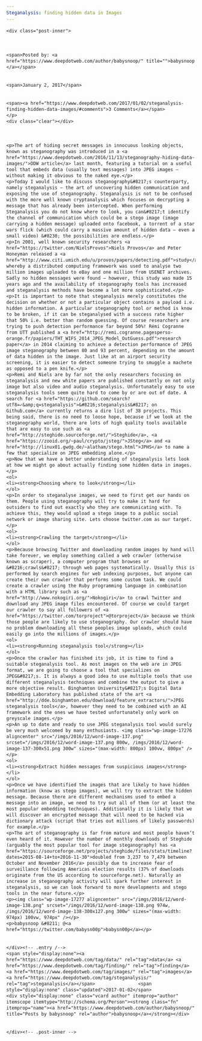 ```yaml
---
Steganalysis: finding hidden data in Images
---
```

<article class="post-listing post-17272 post type-post status-publish format-standard has-post-thumbnail hentry  tag-data tag-finding tag-images tag-steganalysis">
    
    <div class="post-inner">
    
    
        
    <span>Posted by: <a href="https://www.deepdotweb.com/author/babysnoop/" title="">babysnoop </a></span>
    
    
    <span>January 2, 2017</span>
    
    
    <span><a href="https://www.deepdotweb.com/2017/01/02/steganalysis-finding-hidden-data-images/#comments">3 Comments</a></span>
    </p>
    <div class="clear"></div>
    
    
    
    <p>The art of hiding secret messages in innocuous looking objects, known as steganography was introduced in a <a href="https://www.deepdotweb.com/2016/11/13/steganography-hiding-data-images/">DDW article</a> last month, featuring a tutorial on a useful tool that embeds data (usually text messages) into JPEG images – without making it obvious to the naked eye.</p>
    <p>Today I would like to discuss steganography&#8217;s counterparty, namely steganalysis – the art of uncovering hidden communication and exposing the use of steganography. Steganalysis is not to be confused with the more well known cryptanalysis which focuses on decrypting a message that has already been intercepted. When performing Steganalysis you do not know where to look, you can&#8217;t identify the channel of communication which could be a stego image (image carrying a hidden message) uploaded onto facebook, a torrent of a star wars flick (which could carry a massive amount of hidden data – even a small video) &#8230; the possibilities are endless.</p>
    <p>In 2001, well known security researchers <a href="https://twitter.com/NielsProvos">Niels Provos</a> and Peter Honeyman released a <a href="http://www.citi.umich.edu/u/provos/papers/detecting.pdf">study</a> whereby a distributed computing framework was used to analyse two million images uploaded to eBay and one million from USENET archives. Sadly no hidden messages were found – however, this study was made 15 years ago and the availability of steganography tools has increased and steganalysis methods have become a lot more sophisticated.</p>
    <p>It is important to note that steganalysis merely constitutes the decision on whether or not a particular object contains a payload i.e. hidden information. A particular steganography tool or method is know to be broken, if it can be steganalysed with a success rate higher that 50% i.e. better than random guessing. Of course researchers are trying to push detection performance far beyond 50%! Rémi Cogranne from UTT published a <a href="http://remi.cogranne.pagesperso-orange.fr/papiers/THT_WIFS_2014_JPEG_Model_OutGuess.pdf">research paper</a> in 2014 claiming to achieve a detection performance of JPEG image steganography between 80 and 93 percent, depending on the amount of data hidden in the image. Just like at an airport security screening, it is easier to detect someone trying to smuggle a machete as opposed to a pen knife.</p>
    <p>Remi and Niels are by far not the only researchers focusing on steganalysis and new white papers are published constantly on not only image but also video and audio steganalysis. Unfortunately easy to use steganalysis tools seem quite hard to come by or are out of date. A search for <a href="https://github.com/search?utf8=✓&amp;q=steganalysis">&#8216;steganalysis&#8217; on Github.com</a> currently returns a dire list of 38 projects. This being said, there is no need to loose hope, because if we look at the steganography world, there are lots of high quality tools available that are easy to use such as <a href="http://steghide.sourceforge.net/">Steghide</a>, <a href="https://zooid.org/~paul/crypto/jsteg/">JSteg</a> and <a href="http://linux01.gwdg.de/~alatham/stego.html">JPHS</a> to name a few that specialize on JPEG embedding alone.</p>
    <p>Now that we have a better understanding of steganalysis lets look at how we might go about actually finding some hidden data in images.</p>
    <ol>
    <li><strong>Choosing where to look</strong></li>
    </ol>
    <p>In order to steganalyse images, we need to first get our hands on them. People using steganography will try to make it hard for outsiders to find out exactly who they are communicating with. To achieve this, they would upload a stego image to a public social network or image sharing site. Lets choose twitter.com as our target.</p>
    <ol>
    <li><strong>Crawling the target</strong></li>
    </ol>
    <p>Because browsing Twitter and downloading random images by hand will take forever, we employ something called a web crawler (otherwise known as scraper), a computer program that browses or &#8216;crawls&#8217; through web pages systematically. Usually this is performed by search engines for web indexing purposes, but anyone can create their own crawler that performs some custom task. We could create a crawler using the Ruby programming language in combination with a HTML library such as <a href="http://www.nokogiri.org/">Nokogiri</a> to crawl Twitter and download any JPEG image files encountered. Of course we could target our crawler to say all followers of <a href="https://twitter.com/torproject">@torproject</a> because we think those people are likely to use steganography. Our crawler should have no problem downloading all these peoples image uploads, which could easily go into the millions of images.</p>
    <ol>
    <li><strong>Running steganalysis tool</strong></li>
    </ol>
    <p>Once the crawler has finished its job, it is time to find a suitable steganalysis tool. As most images on the web are in JPEG format, we are going to choose a tool that specializes on JPEG&#8217;s. It is always a good idea to use multiple tools that use different steganalysis techniques and combine the output to give a more objective result. Binghamton University&#8217;s Digital Data Embedding Laboratory has published state of the art <a href="http://dde.binghamton.edu/download/feature_extractors/">JPEG steganalysis tools</a>, however they need to be combined with an AI framework and the ones we have tested unfortunately only work on greyscale images.</p>
    <p>An up to date and ready to use JPEG steganalysis tool would surely be very much welcomed by many enthusiasts. <img class="wp-image-17276 aligncenter" src="/imgs/2016/12/word-image-137.png" srcset="/imgs/2016/12/word-image-137.png 800w, /imgs/2016/12/word-image-137-300x51.png 300w" sizes="(max-width: 800px) 100vw, 800px" /></p>
    <ol>
    <li><strong>Extract hidden messages from suspicious images</strong></li>
    </ol>
    <p>Once we have identified the images that are likely to have hidden information (know as stego images), we will try to extract the hidden message. Because there are different mechanisms used to embed a message into an image, we need to try out all of them (or at least the most popular embedding techniques). Additionally it is likely that we will discover an encrypted message that will need to be hacked via dictionary attack (script that tries out millions of likely passwords) for example.</p>
    <p>The art of steganography is far from mature and most people haven’t even heard of it. However the number of monthly downloads of Steghide (arguably the most popular tool for image steganography) has <a href="https://sourceforge.net/projects/steghide/files/stats/timeline?dates=2015-08-14+to+2016-11-30">doubled from 3,237 to 7,479 between October and November 2016</a> possibly due to increase fear of surveillance following Americas election results (37% of downloads originate from the US according to sourceforge.net). Naturally an increase in steganography activity will spark further interest in steganalysis, so we can look forward to more developments and stego tools in the near future.</p>
    <p><img class="wp-image-17277 aligncenter" src="/imgs/2016/12/word-image-138.png" srcset="/imgs/2016/12/word-image-138.png 974w, /imgs/2016/12/word-image-138-300x127.png 300w" sizes="(max-width: 974px) 100vw, 974px" /></p>
    <p>babysnoop &#8211; @<a href="https://twitter.com/babysn00p">babysn00p</a></p>
    
    
    </div><!-- .entry /-->
    <span style="display:none"><a href="https://www.deepdotweb.com/tag/data/" rel="tag">data</a> <a href="https://www.deepdotweb.com/tag/finding/" rel="tag">finding</a>  <a href="https://www.deepdotweb.com/tag/images/" rel="tag">images</a> <a href="https://www.deepdotweb.com/tag/steganalysis/" rel="tag">steganalysis</a></span>				<span style="display:none" class="updated">2017-01-02</span>
    <div style="display:none" class="vcard author" itemprop="author" itemscope itemtype="http://schema.org/Person"><strong class="fn" itemprop="name"><a href="https://www.deepdotweb.com/author/babysnoop/" title="Posts by babysnoop" rel="author">babysnoop</a></strong></div>
    
    
    </div><!-- .post-inner -->
</article><!-- .post-listing -->

